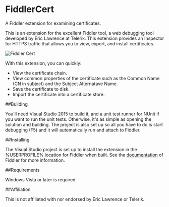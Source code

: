 # FiddlerCert
A Fiddler extension for examining certificates.

This is an extension for the excellent Fiddler tool, a web debugging tool developed by Eric Lawrence at Telerik.
This extension provides an Inspector for HTTPS traffic that allows you to view, export, and install certificates.

![Fiddler Cert](https://vcsjones.com/wp-content/uploads/fiddlercert.png)

With this extension, you can quickly:

* View the certificate chain.
* View common properties of the certificate such as the Common Name (CN in subject) and the Subject Alternatave Name.
* Save the certificate to disk.
* Import the certificate into a certificate store.

##Building

You'll need Visual Studio 2015 to build it, and a unit test runner for NUnit if you want to run the unit tests. Otherwise,
it's as simple as opening the solution and building. The project is also set up so all you have to do is start debugging (F5)
and it will automatically run and attach to Fiddler.

##Installing

The Visual Studio project is set up to install the extension in the %USERPROFILE% location for Fiddler when built. See the
[documentation](http://docs.telerik.com/fiddler/extend-fiddler/extendwithdotnet#direct-fiddler-to-load-extension-assemblies) of
Fiddler for more information.

##Requirements

Windows Vista or later is required

##Affiliation

This is not affiliated with nor endorsed by Eric Lawrence or Telerik.
